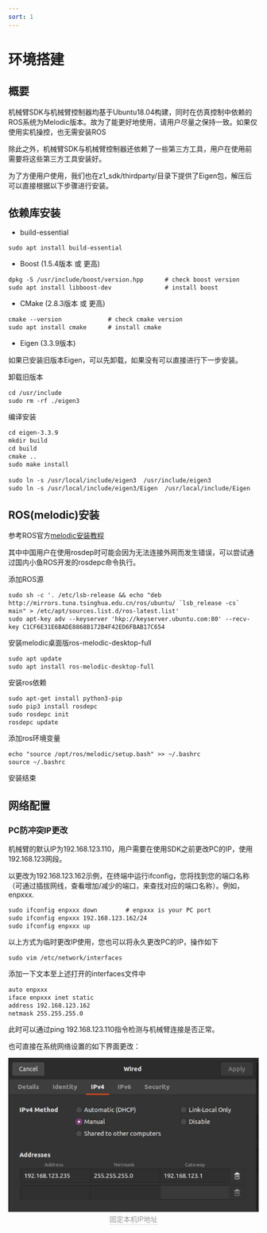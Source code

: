 ```yaml
---
sort: 1
---
```


# 环境搭建

## 概要

机械臂SDK与机械臂控制器均基于Ubuntu18.04构建，同时在仿真控制中依赖的ROS系统为Melodic版本。故为了能更好地使用，请用户尽量之保持一致。如果仅使用实机操控，也无需安装ROS

除此之外，机械臂SDK与机械臂控制器还依赖了一些第三方工具，用户在使用前需要将这些第三方工具安装好。

为了方便用户使用，我们也在z1_sdk/thirdparty/目录下提供了Eigen包，解压后可以直接根据以下步骤进行安装。

## 依赖库安装

+ build-essential

```shell
sudo apt install build-essential
```

+ Boost (1.5.4版本 或 更高)

```shell
dpkg -S /usr/include/boost/version.hpp      # check boost version
sudo apt install libboost-dev               # install boost
```

+ CMake (2.8.3版本 或 更高)
  
```shell
cmake --version             # check cmake version
sudo apt install cmake      # install cmake
```

+ Eigen (3.3.9版本)

如果已安装旧版本Eigen，可以先卸载，如果没有可以直接进行下一步安装。

卸载旧版本

```shell
cd /usr/include
sudo rm -rf ./eigen3
```

编译安装

```shell
cd eigen-3.3.9
mkdir build
cd build
cmake ..
sudo make install

sudo ln -s /usr/local/include/eigen3  /usr/include/eigen3
sudo ln -s /usr/local/include/eigen3/Eigen  /usr/local/include/Eigen
```

## ROS(melodic)安装

参考ROS官方[melodic安装教程](http://wiki.ros.org/melodic/Installation/Ubuntu)

其中中国用户在使用rosdep时可能会因为无法连接外网而发生错误，可以尝试通过国内小鱼ROS开发的rosdepc命令执行。

添加ROS源

```shell
sudo sh -c '. /etc/lsb-release && echo "deb http://mirrors.tuna.tsinghua.edu.cn/ros/ubuntu/ `lsb_release -cs` main" > /etc/apt/sources.list.d/ros-latest.list'
sudo apt-key adv --keyserver 'hkp://keyserver.ubuntu.com:80' --recv-key C1CF6E31E6BADE8868B172B4F42ED6FBAB17C654
```

安装melodic桌面版ros-melodic-desktop-full

```shell
sudo apt update
sudo apt install ros-melodic-desktop-full
```

安装ros依赖

```shell
sudo apt-get install python3-pip 
sudo pip3 install rosdepc
sudo rosdepc init
rosdepc update
```

添加ros环境变量

```shell
echo "source /opt/ros/melodic/setup.bash" >> ~/.bashrc
source ~/.bashrc
```

安装结束

## 网络配置

### PC防冲突IP更改

机械臂的默认IP为192.168.123.110，用户需要在使用SDK之前更改PC的IP，使用192.168.123网段。

以更改为192.168.123.162示例，在终端中运行ifconfig，您将找到您的端口名称（可通过插拔网线，查看增加/减少的端口，来查找对应的端口名称）。例如，enpxxx.

```shell
sudo ifconfig enpxxx down        # enpxxx is your PC port 
sudo ifconfig enpxxx 192.168.123.162/24 
sudo ifconfig enpxxx up 
```

以上方式为临时更改IP使用，您也可以将永久更改PC的IP，操作如下

```shell
sudo vim /etc/network/interfaces
```

添加一下文本至上述打开的interfaces文件中

```shell
auto enpxxx
iface enpxxx inet static
address 192.168.123.162
netmask 255.255.255.0
```

此时可以通过ping 192.168.123.110指令检测与机械臂连接是否正常。

也可直接在系统网络设置的如下界面更改：

<center>
<img src="../img/IPchange.jpg" style="zoom:70%" alt=" 图片不见了。。。 "/>
<br>
<div style="color:orange; border-bottom: 0.1px solid #d9d9d9;
display: inline-block;
color: #999;
padding: 1px;">固定本机IP地址</div>
</center>
<br>
